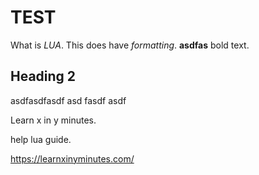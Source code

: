 # TEST

What is *LUA*.
This does have _formatting_. 
**asdfas** bold text.

## Heading 2

asdfasdfasdf asd fasdf asdf


Learn x in y minutes.

help lua guide.

https://learnxinyminutes.com/




